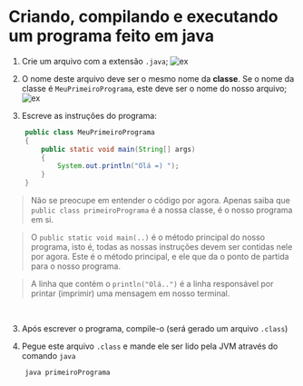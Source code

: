 # Criando, compilando e executando um programa feito em java

1. Crie um arquivo com a extensão `.java`;
![ex](https://github.com/FireguiQueen/Java/assets/98475125/9215ea5e-a6dc-4fb5-a42a-e91be996b447)

2. O nome deste arquivo deve ser o mesmo nome da __classe__. Se o nome da classe é `MeuPrimeiroPrograma`, este deve ser o nome do nosso arquivo;
![ex](https://github.com/FireguiQueen/Java/assets/98475125/d64e81df-edf7-4f7d-9f80-2872ad57e9d2)


4. Escreve as instruções do programa:
```java
    public class MeuPrimeiroPrograma
    {
        public static void main(String[] args)
        {
            System.out.println("Olá =) ");
        }
    }
```
> Não se preocupe em entender o código por agora. Apenas saiba que `public class primeiroPrograma` é a nossa classe, é o nosso programa em si. <br>

> O `public static void main(..)` é o método principal do nosso programa, isto é, todas as nossas instruções devem ser contidas nele por agora. Este é o método principal, e ele que da o ponto de partida para o nosso programa.

> A linha que contém o `println("Olá..")` é a linha responsável por printar (imprimir) uma mensagem em nosso terminal.

<br>

3. Após escrever o programa, compile-o (será gerado um arquivo `.class`)

5. Pegue este arquivo `.class` e mande ele ser lido pela JVM através do comando `java`
```text
    java primeiroPrograma 
```
